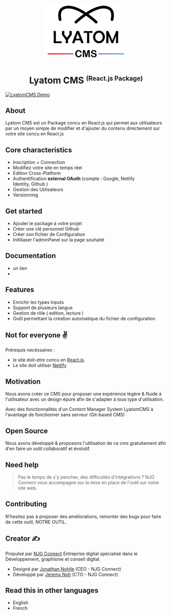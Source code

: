<p align="center">
  <img src="./src/icons/logo.png" alt="Lyatom cms" width="50%" />
</p>
<h1 align="center">Lyatom CMS <small><sup>(React.js Package)</sup></small></h1>

[![LyatomCMS Demo](./src/icons/Lyatom-CMS.gif)](https://tina.io/)

## About

Lyatom CMS est un Package concu en React.js qui permet aux utilisateurs par un moyen simple de modifier et d'ajouter du contenu directement sur votre site concu en React.js

## Core characteristics

- Inscription + Connection
- Modifiez votre site en temps réel
- Edition Cross-Platform
- Authentification **external OAuth** (compte : Google, Netlify Identity, Github )
- Gestion des Utilisateurs
- Versionning

## Get started

- Ajouter le package à votre projet
- Créer une clé personnel Github
- Créer son fichier de Configuration
- Initiliaser l'adminPanel sur la page souhaité

## Documentation

- un lien
-

## Features

- Enrichir les types Inputs
- Support de plusieurs langue
- Gestion de rôle ( edition, lecture )
- Outil permettant la création automatique du fichier de configuration

## Not for everyone ✌️

Prérequis necéssaires :

- le site doit-etre concu en [React.js](https://fr.reactjs.org/).
- Le site doit utiliser [Netlify](https://www.netlify.com/)

## Motivation

Nous avons créer ce CMS pour proposer une expérience légère & fluide à l'utilisateur avec un design épuré afin de s'adapter à tous type d'utilisation.

Avec des fonctionnalités d'un Content Manager System LyatomCMS à l'avantage de fonctionner sans serveur (Git-based CMS)

## Open Source

Nous avons développé & proposons l'utilisation de ce cms gratuitement afin d'en faire un outil collaboratif et évolutif.

## Need help

> Pas le temps de s'y pencher, des difficultés d'intégrations ? NJG Connect vous accompagne sur la mise en place de l'outil sur votre site web.

## Contributing

N'hesitez pas à proposer des améliorations, remonter des bugs pour faire de cette outil, NOTRE OUTIL.

## Creator ✍️

Propulsé par [NJG Connect](https://njgconnect.fr/) Entreprise digital spécialisé dans le Développement, graphisme et conseil digital.

- Designé par [Jonathan Nohile](https://www.linkedin.com/in/jonathan-nohile) (CEO - NJG Connect)
- Développé par [Jeremy Noh](https://github.com/JeremyNoh) (CTO - NJG Connect)

## Read this in other languages

- English
- French

